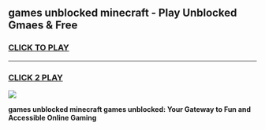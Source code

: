 
## games unblocked minecraft - Play Unblocked Gmaes & Free
<h3>
<a href="https://premium.freeplayer.one?title=games_unblocked_minecraft&ref=19F">CLICK TO PLAY</a></h3>
<hr>

<h3>
<a href="https://premium.freeplayer.one?title=games_unblocked_minecraft&ref=19F">CLICK 2 PLAY</a>
  
</h3>

<a href="https://premium.freeplayer.one?title=games_unblocked_minecraft&ref=19F/"><img src="https://clearcache.store/games.png"></a>


**games unblocked minecraft games unblocked: Your Gateway to Fun and Accessible Online Gaming**
